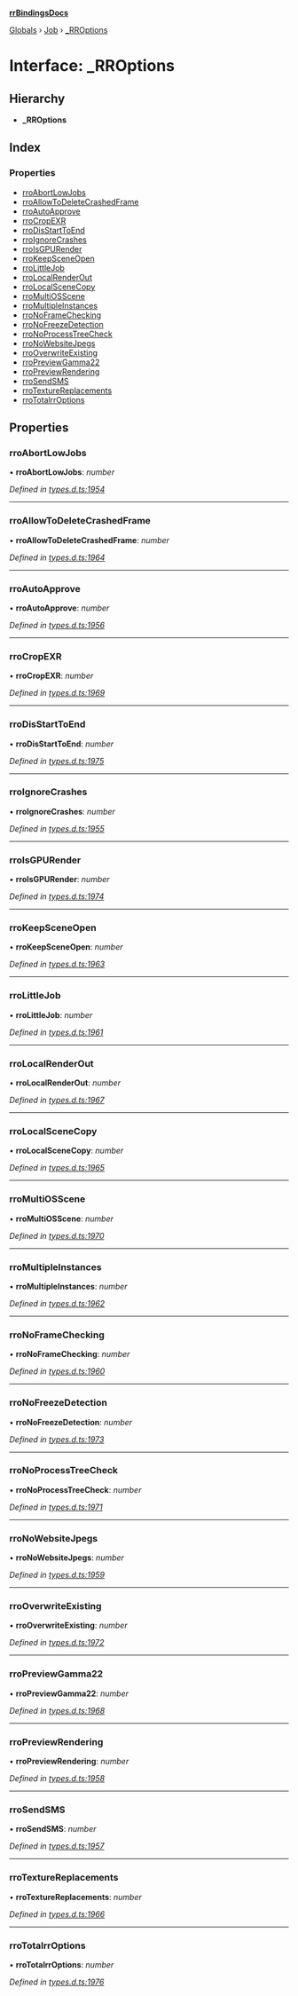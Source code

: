 **[rrBindingsDocs](../README.md)**

[Globals](../README.md) › [Job](../modules/job.md) › [_RROptions](job._rroptions.md)

# Interface: _RROptions

## Hierarchy

* **_RROptions**

## Index

### Properties

* [rroAbortLowJobs](job._rroptions.md#rroabortlowjobs)
* [rroAllowToDeleteCrashedFrame](job._rroptions.md#rroallowtodeletecrashedframe)
* [rroAutoApprove](job._rroptions.md#rroautoapprove)
* [rroCropEXR](job._rroptions.md#rrocropexr)
* [rroDisStartToEnd](job._rroptions.md#rrodisstarttoend)
* [rroIgnoreCrashes](job._rroptions.md#rroignorecrashes)
* [rroIsGPURender](job._rroptions.md#rroisgpurender)
* [rroKeepSceneOpen](job._rroptions.md#rrokeepsceneopen)
* [rroLittleJob](job._rroptions.md#rrolittlejob)
* [rroLocalRenderOut](job._rroptions.md#rrolocalrenderout)
* [rroLocalSceneCopy](job._rroptions.md#rrolocalscenecopy)
* [rroMultiOSScene](job._rroptions.md#rromultiosscene)
* [rroMultipleInstances](job._rroptions.md#rromultipleinstances)
* [rroNoFrameChecking](job._rroptions.md#rronoframechecking)
* [rroNoFreezeDetection](job._rroptions.md#rronofreezedetection)
* [rroNoProcessTreeCheck](job._rroptions.md#rronoprocesstreecheck)
* [rroNoWebsiteJpegs](job._rroptions.md#rronowebsitejpegs)
* [rroOverwriteExisting](job._rroptions.md#rrooverwriteexisting)
* [rroPreviewGamma22](job._rroptions.md#rropreviewgamma22)
* [rroPreviewRendering](job._rroptions.md#rropreviewrendering)
* [rroSendSMS](job._rroptions.md#rrosendsms)
* [rroTextureReplacements](job._rroptions.md#rrotexturereplacements)
* [rroTotalrrOptions](job._rroptions.md#rrototalrroptions)

## Properties

###  rroAbortLowJobs

• **rroAbortLowJobs**: *number*

*Defined in [types.d.ts:1954](https://github.com/Novalis15/rrBindings/blob/33d8d78/nodeJS/lx64/v6/types.d.ts#L1954)*

___

###  rroAllowToDeleteCrashedFrame

• **rroAllowToDeleteCrashedFrame**: *number*

*Defined in [types.d.ts:1964](https://github.com/Novalis15/rrBindings/blob/33d8d78/nodeJS/lx64/v6/types.d.ts#L1964)*

___

###  rroAutoApprove

• **rroAutoApprove**: *number*

*Defined in [types.d.ts:1956](https://github.com/Novalis15/rrBindings/blob/33d8d78/nodeJS/lx64/v6/types.d.ts#L1956)*

___

###  rroCropEXR

• **rroCropEXR**: *number*

*Defined in [types.d.ts:1969](https://github.com/Novalis15/rrBindings/blob/33d8d78/nodeJS/lx64/v6/types.d.ts#L1969)*

___

###  rroDisStartToEnd

• **rroDisStartToEnd**: *number*

*Defined in [types.d.ts:1975](https://github.com/Novalis15/rrBindings/blob/33d8d78/nodeJS/lx64/v6/types.d.ts#L1975)*

___

###  rroIgnoreCrashes

• **rroIgnoreCrashes**: *number*

*Defined in [types.d.ts:1955](https://github.com/Novalis15/rrBindings/blob/33d8d78/nodeJS/lx64/v6/types.d.ts#L1955)*

___

###  rroIsGPURender

• **rroIsGPURender**: *number*

*Defined in [types.d.ts:1974](https://github.com/Novalis15/rrBindings/blob/33d8d78/nodeJS/lx64/v6/types.d.ts#L1974)*

___

###  rroKeepSceneOpen

• **rroKeepSceneOpen**: *number*

*Defined in [types.d.ts:1963](https://github.com/Novalis15/rrBindings/blob/33d8d78/nodeJS/lx64/v6/types.d.ts#L1963)*

___

###  rroLittleJob

• **rroLittleJob**: *number*

*Defined in [types.d.ts:1961](https://github.com/Novalis15/rrBindings/blob/33d8d78/nodeJS/lx64/v6/types.d.ts#L1961)*

___

###  rroLocalRenderOut

• **rroLocalRenderOut**: *number*

*Defined in [types.d.ts:1967](https://github.com/Novalis15/rrBindings/blob/33d8d78/nodeJS/lx64/v6/types.d.ts#L1967)*

___

###  rroLocalSceneCopy

• **rroLocalSceneCopy**: *number*

*Defined in [types.d.ts:1965](https://github.com/Novalis15/rrBindings/blob/33d8d78/nodeJS/lx64/v6/types.d.ts#L1965)*

___

###  rroMultiOSScene

• **rroMultiOSScene**: *number*

*Defined in [types.d.ts:1970](https://github.com/Novalis15/rrBindings/blob/33d8d78/nodeJS/lx64/v6/types.d.ts#L1970)*

___

###  rroMultipleInstances

• **rroMultipleInstances**: *number*

*Defined in [types.d.ts:1962](https://github.com/Novalis15/rrBindings/blob/33d8d78/nodeJS/lx64/v6/types.d.ts#L1962)*

___

###  rroNoFrameChecking

• **rroNoFrameChecking**: *number*

*Defined in [types.d.ts:1960](https://github.com/Novalis15/rrBindings/blob/33d8d78/nodeJS/lx64/v6/types.d.ts#L1960)*

___

###  rroNoFreezeDetection

• **rroNoFreezeDetection**: *number*

*Defined in [types.d.ts:1973](https://github.com/Novalis15/rrBindings/blob/33d8d78/nodeJS/lx64/v6/types.d.ts#L1973)*

___

###  rroNoProcessTreeCheck

• **rroNoProcessTreeCheck**: *number*

*Defined in [types.d.ts:1971](https://github.com/Novalis15/rrBindings/blob/33d8d78/nodeJS/lx64/v6/types.d.ts#L1971)*

___

###  rroNoWebsiteJpegs

• **rroNoWebsiteJpegs**: *number*

*Defined in [types.d.ts:1959](https://github.com/Novalis15/rrBindings/blob/33d8d78/nodeJS/lx64/v6/types.d.ts#L1959)*

___

###  rroOverwriteExisting

• **rroOverwriteExisting**: *number*

*Defined in [types.d.ts:1972](https://github.com/Novalis15/rrBindings/blob/33d8d78/nodeJS/lx64/v6/types.d.ts#L1972)*

___

###  rroPreviewGamma22

• **rroPreviewGamma22**: *number*

*Defined in [types.d.ts:1968](https://github.com/Novalis15/rrBindings/blob/33d8d78/nodeJS/lx64/v6/types.d.ts#L1968)*

___

###  rroPreviewRendering

• **rroPreviewRendering**: *number*

*Defined in [types.d.ts:1958](https://github.com/Novalis15/rrBindings/blob/33d8d78/nodeJS/lx64/v6/types.d.ts#L1958)*

___

###  rroSendSMS

• **rroSendSMS**: *number*

*Defined in [types.d.ts:1957](https://github.com/Novalis15/rrBindings/blob/33d8d78/nodeJS/lx64/v6/types.d.ts#L1957)*

___

###  rroTextureReplacements

• **rroTextureReplacements**: *number*

*Defined in [types.d.ts:1966](https://github.com/Novalis15/rrBindings/blob/33d8d78/nodeJS/lx64/v6/types.d.ts#L1966)*

___

###  rroTotalrrOptions

• **rroTotalrrOptions**: *number*

*Defined in [types.d.ts:1976](https://github.com/Novalis15/rrBindings/blob/33d8d78/nodeJS/lx64/v6/types.d.ts#L1976)*